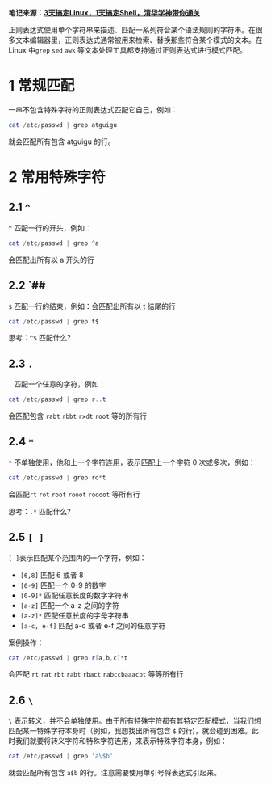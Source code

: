 **笔记来源：**[**3天搞定Linux，1天搞定Shell，清华学神带你通关**](https://www.bilibili.com/video/BV1WY4y1H7d3?p=9&vd_source=e8046ccbdc793e09a75eb61fe8e84a30)

 正则表达式使用单个字符串来描述、匹配一系列符合某个语法规则的字符串。在很多文本编辑器里，正则表达式通常被用来检索、替换那些符合某个模式的文本。在 Linux 中`grep` `sed` `awk` 等文本处理工具都支持通过正则表达式进行模式匹配。 

 					

# 1 常规匹配 
一串不包含特殊字符的正则表达式匹配它自己，例如：

```powershell
cat /etc/passwd | grep atguigu  
```

就会匹配所有包含 atguigu 的行。 

# 2 常用特殊字符 
## 2.1 `^` 
`^` 匹配一行的开头，例如：

```powershell
cat /etc/passwd | grep ^a 
```

会匹配出所有以 a 开头的行  


## 2.2 `##  
`$` 匹配一行的结束，例如：会匹配出所有以 t 结尾的行 

```powershell
cat /etc/passwd | grep t$ 
```

思考：`^$` 匹配什么? 

## 2.3 `.` 
`.` 匹配一个任意的字符，例如：

```powershell
cat /etc/passwd | grep r..t 
```

会匹配包含 `rabt` `rbbt` `rxdt` `root` 等的所有行 

## 2.4 `*`
`*` 不单独使用，他和上一个字符连用，表示匹配上一个字符 0 次或多次，例如：

```powershell
cat /etc/passwd | grep ro*t
```

会匹配`rt` `rot` `root` `rooot` `roooot` 等所有行 

思考：`.*` 匹配什么? 



## 2.5 `[ ]`
`[ ]`表示匹配某个范围内的一个字符，例如：

+ `[6,8]` 匹配 6 或者 8
+ `[0-9]` 匹配一个 0-9 的数字 
+ `[0-9]*` 匹配任意长度的数字字符串
+ `[a-z]` 匹配一个 a-z 之间的字符
+ `[a-z]*` 匹配任意长度的字母字符串 
+ `[a-c, e-f]` 匹配 a-c 或者 e-f 之间的任意字符



案例操作：

```powershell
cat /etc/passwd | grep r[a,b,c]*t
```

会匹配 `rt` `rat` `rbt` `rabt` `rbact` `rabccbaaacbt` 等等所有行 

## 2.6 `\` 
`\` 表示转义，并不会单独使用。由于所有特殊字符都有其特定匹配模式，当我们想匹配某一特殊字符本身时（例如，我想找出所有包含 `$` 的行)，就会碰到困难。此时我们就要将转义字符和特殊字符连用，来表示特殊字符本身，例如：

```powershell
cat /etc/passwd | grep 'a\$b' 
```

就会匹配所有包含 `a$b` 的行。注意需要使用单引号将表达式引起来。 

